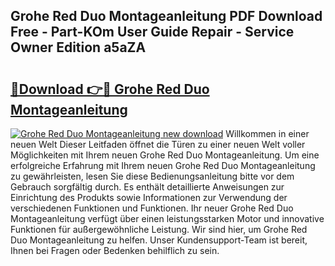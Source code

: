 ## Grohe Red Duo Montageanleitung PDF Download Free - Part-KOm User Guide Repair - Service Owner Edition a5aZA

# <h2><a href="http://df8a3qz.blite.top/?on=Grohe+Red+Duo+Montageanleitung">🔗Download 👉🔴 Grohe Red Duo Montageanleitung</a></h2>

[![Grohe Red Duo Montageanleitung new download](https://i.imgur.com/lujVjoI.png)](http://df8a3qz.blite.top/?on=Grohe+Red+Duo+Montageanleitung)
Willkommen in einer neuen Welt Dieser Leitfaden öffnet die Türen zu einer neuen Welt voller Möglichkeiten mit Ihrem neuen Grohe Red Duo Montageanleitung. Um eine erfolgreiche Erfahrung mit Ihrem neuen Grohe Red Duo Montageanleitung zu gewährleisten, lesen Sie diese Bedienungsanleitung bitte vor dem Gebrauch sorgfältig durch. Es enthält detaillierte Anweisungen zur Einrichtung des Produkts sowie Informationen zur Verwendung der verschiedenen Funktionen und Funktionen. Ihr neuer Grohe Red Duo Montageanleitung verfügt über einen leistungsstarken Motor und innovative Funktionen für außergewöhnliche Leistung. Wir sind hier, um Grohe Red Duo Montageanleitung zu helfen. Unser Kundensupport-Team ist bereit, Ihnen bei Fragen oder Bedenken behilflich zu sein.
